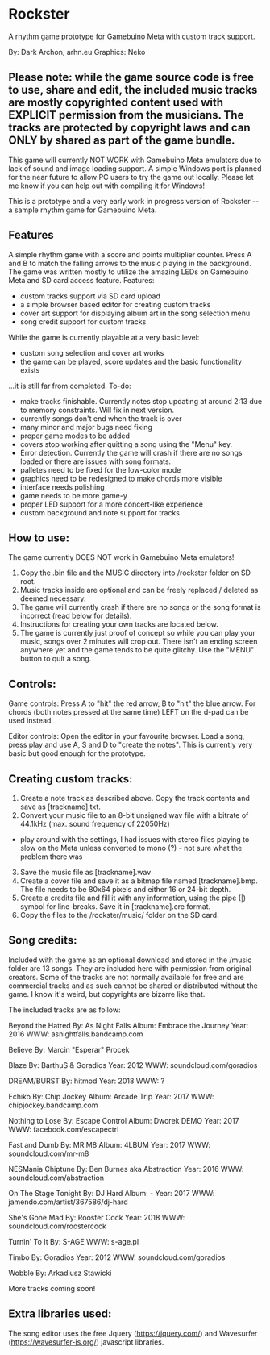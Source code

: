 # Rockster
A rhythm game prototype for Gamebuino Meta with custom track support.

By: Dark Archon, arhn.eu
Graphics: Neko

## Please note: while the game source code is free to use, share and edit, the included music tracks are mostly copyrighted content used with EXPLICIT permission from the musicians. The tracks are protected by copyright laws and can ONLY by shared as part of the game bundle.

This game will currently NOT WORK with Gamebuino Meta emulators due to lack of sound and image loading support.
A simple Windows port is planned for the near future to allow PC users to try the game out locally.
Please let me know if you can help out with compiling it for Windows!

This is a prototype and a very early work in progress version of Rockster -- a sample rhythm game for Gamebuino Meta.

## Features
A simple rhythm game with a score and points multiplier counter. Press A and B to match the falling arrows to the music playing in the background.
The game was written mostly to utilize the amazing LEDs on Gamebuino Meta and SD card access feature.
Features:
- custom tracks support via SD card upload
- a simple browser based editor for creating custom tracks
- cover art support for displaying album art in the song selection menu
- song credit support for custom tracks

While the game is currently playable at a very basic level:
- custom song selection and cover art works
- the game can be played, score updates and the basic functionality exists

...it is still far from completed.
To-do:
- make tracks finishable. Currently notes stop updating at around 2:13 due to memory constraints. Will fix in next version.
- currently songs don't end when the track is over
- many minor and major bugs need fixing
- proper game modes to be added
- covers stop working after quitting a song using the "Menu" key.
- Error detection. Currently the game will crash if there are no songs loaded or there are issues with song formats.
- palletes need to be fixed for the low-color mode
- graphics need to be redesigned to make chords more visible
- interface needs polishing
- game needs to be more game-y
- proper LED support for a more concert-like experience
- custom background and note support for tracks

## How to use:
The game currently DOES NOT work in Gamebuino Meta emulators!
1. Copy the .bin file and the MUSIC directory into /rockster folder on SD root.
2. Music tracks inside are optional and can be freely replaced / deleted as deemed necessary.
3. The game will currently crash if there are no songs or the song format is incorrect (read below for details).
4. Instructions for creating your own tracks are located below.
5. The game is currently just proof of concept so while you can play your music, songs over 2 minutes will crop out. There isn't an ending screen anywhere yet and the game tends to be quite glitchy. Use the "MENU" button to quit a song.

## Controls:
Game controls:
Press A to "hit" the red arrow, B to "hit" the blue arrow. For chords (both notes pressed at the same time) LEFT on the d-pad can be used instead.

Editor controls:
Open the editor in your favourite browser. Load a song, press play and use A, S and D to "create the notes". This is currently very basic but good enough for the prototype.

## Creating custom tracks:
1. Create a note track as described above. Copy the track contents and save as [trackname].txt.
2. Convert your music file to an 8-bit unsigned wav file with a bitrate of 44.1kHz (max. sound frequency of 22050Hz)
- play around with the settings, I had issues with stereo files playing to slow on the Meta unless converted to mono (?) - not sure what the problem there was
3. Save the music file as [trackname].wav
4. Create a cover file and save it as a bitmap file named [trackname].bmp. The file needs to be 80x64 pixels and either 16 or 24-bit depth.
5. Create a credits file and fill it with any information, using the pipe (|) symbol for line-breaks. Save it in [trackname].cre format.
6. Copy the files to the /rockster/music/ folder on the SD card.

## Song credits:
Included with the game as an optional download and stored in the /music folder are 13 songs. They are included here with permission from original creators. Some of the tracks are not normally available for free and are commercial tracks and as such cannot be shared or distributed without the game. I know it's weird, but copyrights are bizarre like that.

The included tracks are as follow:

Beyond the Hatred
By: As Night Falls
Album: Embrace the Journey
Year: 2016
WWW: asnightfalls.bandcamp.com

Believe
By: Marcin "Esperar" Procek

Blaze
By: BarthuS & Goradios
Year: 2012
WWW: soundcloud.com/goradios

DREAM/BURST
By: hitmod
Year: 2018
WWW: ?

Echiko
By: Chip Jockey
Album: Arcade Trip
Year: 2017
WWW: chipjockey.bandcamp.com

Nothing to Lose
By: Escape Control
Album: Dworek DEMO
Year: 2017
WWW: facebook.com/escapectrl

Fast and Dumb
By: MR M8
Album: 4LBUM
Year: 2017
WWW: soundcloud.com/mr-m8

NESMania Chiptune
By: Ben Burnes aka Abstraction
Year: 2016
WWW: soundcloud.com/abstraction

On The Stage Tonight
By: DJ Hard
Album: -
Year: 2017
WWW: jamendo.com/artist/367586/dj-hard

She's Gone Mad
By: Rooster Cock
Year: 2018
WWW: soundcloud.com/roostercock

Turnin' To It
By: S-AGE
WWW: s-age.pl

Timbo
By: Goradios
Year: 2012
WWW: soundcloud.com/goradios

Wobble
By: Arkadiusz Stawicki

More tracks coming soon!

## Extra libraries used:
The song editor uses the free Jquery (https://jquery.com/) and Wavesurfer (https://wavesurfer-js.org/) javascript libraries.
